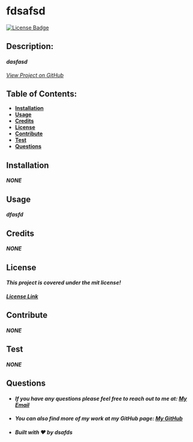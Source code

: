 # fdsafsd

  [![License Badge](https://img.shields.io/badge/license-mit-blue.svg)](#license)

  ## Description:
  #### *dasfasd*
  *[View Project on GitHub](https://github.com/fdasfsd/fdsaf)*

  ## Table of Contents:
  * [**Installation**](#installation)
  * [**Usage**](#usage)
  * [**Credits**](#credits)
  * [**License**](#license)
  * [**Contribute**](#contribute)
  * [**Test**](#test)
  * [**Questions**](#questions)

  ## Installation
  #### *NONE*

  ## Usage
  #### *dfasfd*

  ## Credits
  #### *NONE*

  ## License
  #### *This project is covered under the mit license!*
  #### *[License Link](https://choosealicense.com/licenses/mit)*

  ## Contribute
  #### *NONE*

  ## Test
  #### *NONE*

  ## Questions
  * #### *If you have any questions please feel free to reach out to me at: <a href='mailto:fsdafasd'></i>My Email</a>*
  * #### *You can also find more of my work at my GitHub page: [My GitHub](https://github.com/fdasfsd)*
  * #### *Built with ❤️ by dsafds*
